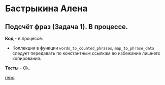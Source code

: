 # Бастрыкина Алена

## Подсчёт фраз (Задача 1). В процессе.

**Код** - в процессе.

- Коллекции в функции `words_to_counted_phrases`, `map_to_phrase_data` следует передавать по константным ссылкам во избежание лишнего копирования.

**Тесты** - Ok.

[repo](https://bitbucket.org/bastrykina_oop/phrases)
